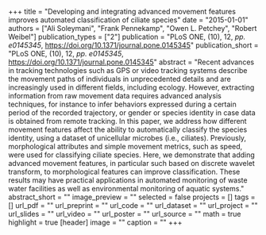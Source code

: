 +++
title = "Developing and integrating advanced movement features improves automated classification of ciliate species"
date = "2015-01-01"
authors = ["Ali Soleymani", "Frank Pennekamp", "Owen L. Petchey", "Robert Weibel"]
publication_types = ["2"]
publication = "PLoS ONE, (10), 12, _pp. e0145345_, https://doi.org/10.1371/journal.pone.0145345"
publication_short = "PLoS ONE, (10), 12, _pp. e0145345_, https://doi.org/10.1371/journal.pone.0145345"
abstract = "Recent advances in tracking technologies such as GPS or video tracking systems describe the movement paths of individuals in unprecedented details and are increasingly used in different fields, including ecology. However, extracting information from raw movement data requires advanced analysis techniques, for instance to infer behaviors expressed during a certain period of the recorded trajectory, or gender or species identity in case data is obtained from remote tracking. In this paper, we address how different movement features affect the ability to automatically classify the species identity, using a dataset of unicellular microbes (i.e., ciliates). Previously, morphological attributes and simple movement metrics, such as speed, were used for classifying ciliate species. Here, we demonstrate that adding advanced movement features, in particular such based on discrete wavelet transform, to morphological features can improve classification. These results may have practical applications in automated monitoring of waste water facilities as well as environmental monitoring of aquatic systems."
abstract_short = ""
image_preview = ""
selected = false
projects = []
tags = []
url_pdf = ""
url_preprint = ""
url_code = ""
url_dataset = ""
url_project = ""
url_slides = ""
url_video = ""
url_poster = ""
url_source = ""
math = true
highlight = true
[header]
image = ""
caption = ""
+++
